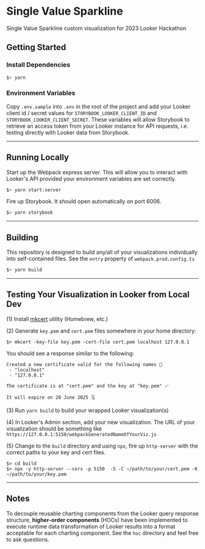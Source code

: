# Single Value Sparkline

Single Value Sparkline custom visualization for 2023 Looker Hackathon

## Getting Started

### Install Dependencies

```sh
$> yarn
```

### Environment Variables

Copy `.env.sample` into `.env` in the root of the project and add your Looker client id / secret values for `STORYBOOK_LOOKER_CLIENT_ID` and `STORYBOOK_LOOKER_CLIENT_SECRET`. These variables will allow Storybook to retrieve an access token from your Looker instance for API requests, i.e. testing directly with Looker data from Storybook.

---

## Running Locally

Start up the Webpack express server. This will allow you to interact with Looker's API provided your environment variables are set correctly.

```sh
$> yarn start:server
```

Fire up Storybook. It should open automatically on port 6006.

```sh
$> yarn storybook
```

---

## Building

This repository is designed to build any/all of your visualizations individually into self-contained files. See the `entry` property of `webpack.prod.config.ts`

```sh
$> yarn build
```

---

## Testing Your Visualization in Looker from Local Dev

(1) Install [mkcert](https://github.com/FiloSottile/mkcert) utility (Homebrew, etc.)

(2) Generate `key.pem` and `cert.pem` files somewhere in your home directory:

`$> mkcert -key-file key.pem -cert-file cert.pem localhost 127.0.0.1`

You should see a response similar to the following:

```
Created a new certificate valid for the following names 📜
 - "localhost"
 - "127.0.0.1"

The certificate is at "cert.pem" and the key at "key.pem" ✅

It will expire on 20 June 2025 🗓
```

(3) Run `yarn build` to build your wrapped Looker visualization(s)

(4) In Looker's Admin section, add your new visualization. The URL of your visualization should be something like `https://127.0.0.1:5150/webpackGeneratedNameOfYourViz.js`

(5) Change to the `build` directory and using `npx`, fire up `http-server` with the correct paths to your key and cert files.

```
$> cd build
$> npx -y http-server --cors -p 5150  -S -C ~/path/to/your/cert.pem -K ~/path/to/your/key.pem
```

---

## Notes

To decouple reusable charting components from the Looker query response structure, **higher-order components** (HOCs) have been implemented to execute runtime data transformation of Looker results into a format acceptable for each charting component. See the `hoc` directory and feel free to ask questions.
